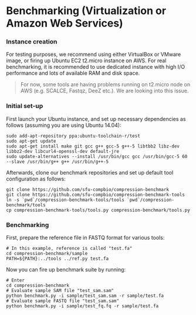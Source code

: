 # Benchmarking (Virtualization or Amazon Web Services)

### Instance creation

For testing purposes, we recommend using either VirtualBox or VMware image, or firing up Ubuntu EC2 t2.micro instance on AWS. For real benchmarking, it is recommended to use dedicated instance with high I/O performance and lots of available RAM and disk space.

> For now, some tools are having problems running on t2.micro node on AWS (e.g. SCALCE, Fastqz, DeeZ etc.). We are looking into this issue.

### Initial set-up

First launch your Ubuntu instance, and set up necessary dependencies as follows (assuming you are using Ubuntu 14.04):

```
sudo add-apt-repository ppa:ubuntu-toolchain-r/test
sudo apt-get update
sudo apt-get install make git gcc g++ gcc-5 g++-5 libtbb2 libz-dev libbz2-dev libcurl4-openssl-dev default-jre
sudo update-alternatives --install /usr/bin/gcc gcc /usr/bin/gcc-5 60 --slave /usr/bin/g++ g++ /usr/bin/g++-5
```

Afterwards, clone our benchmark repositories and set up default tool configuration as follows:

```
git clone https://github.com/sfu-compbio/compression-benchmark
git clone https://github.com/sfu-compbio/compression-benchmark-tools
ln -s `pwd`/compression-benchmark-tools/tools `pwd`/compression-benchmark/tools
cp compression-benchmark-tools/tools.py compression-benchmark/tools.py
```

### Benchmarking

First, prepare the reference file in FASTQ format for various tools:

```
# In this example, reference is called "test.fa"
cd compression-benchmark/sample
PATH=${PATH}:../tools ../ref.py test.fa
```

Now you can fire up benchmark suite by running:

```
# Enter
cd compression-benchmark
# Evaluate sample SAM file "test_sam.sam"
python benchmark.py -i sample/test_sam.sam -r sample/test.fa
# Evaluate sample FASTQ file "test_sam.sam"
python benchmark.py -i sample/test_fq.fq -r sample/test.fa
```
